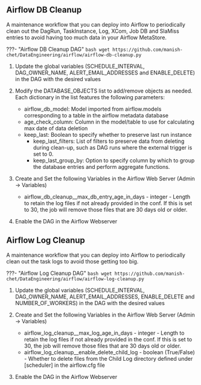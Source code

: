 ## Airflow DB Cleanup

A maintenance workflow that you can deploy into Airflow to periodically clean out the DagRun, TaskInstance, Log, XCom, Job DB and SlaMiss entries to avoid having too much data in your Airflow MetaStore.

???-  "Airflow DB Cleanup DAG"
    ```bash
    wget https://github.com/manish-chet/DataEngineering/airflow/airflow-db-cleanup.py
    ```

1. Update the global variables (SCHEDULE_INTERVAL, DAG_OWNER_NAME, ALERT_EMAIL_ADDRESSES and ENABLE_DELETE) in the DAG with the desired values

2. Modify the DATABASE_OBJECTS list to add/remove objects as needed. Each dictionary in the list features the following parameters:
    - airflow_db_model: Model imported from airflow.models corresponding to a table in the airflow metadata database
    - age_check_column: Column in the model/table to use for calculating max date of data deletion
    - keep_last: Boolean to specify whether to preserve last run instance
        - keep_last_filters: List of filters to preserve data from deleting during clean-up, such as DAG runs where the external trigger is set to 0.
        - keep_last_group_by: Option to specify column by which to group the database entries and perform aggregate functions.

3. Create and Set the following Variables in the Airflow Web Server (Admin -> Variables)

    - airflow_db_cleanup__max_db_entry_age_in_days - integer - Length to retain the log files if not already provided in the conf. If this is set to 30, the job will remove those files that are 30 days old or older.

4. Enable the DAG in the Airflow Webserver

## Airflow Log Cleanup

A maintenance workflow that you can deploy into Airflow to periodically clean out the task logs to avoid those getting too big.

???-  "Airflow Log Cleanup DAG"
    ```bash
    wget https://github.com/manish-chet/DataEngineering/airflow/airflow-log-cleanup.py
    ```

1. Update the global variables (SCHEDULE_INTERVAL, DAG_OWNER_NAME, ALERT_EMAIL_ADDRESSES, ENABLE_DELETE and NUMBER_OF_WORKERS) in the DAG with the desired values

2. Create and Set the following Variables in the Airflow Web Server (Admin -> Variables)

    - airflow_log_cleanup__max_log_age_in_days - integer - Length to retain the log files if not already provided in the conf. If this is set to 30, the job will remove those files that are 30 days old or older.
    - airflow_log_cleanup__enable_delete_child_log - boolean (True/False) - Whether to delete files from the Child Log directory defined under [scheduler] in the airflow.cfg file

3. Enable the DAG in the Airflow Webserver

